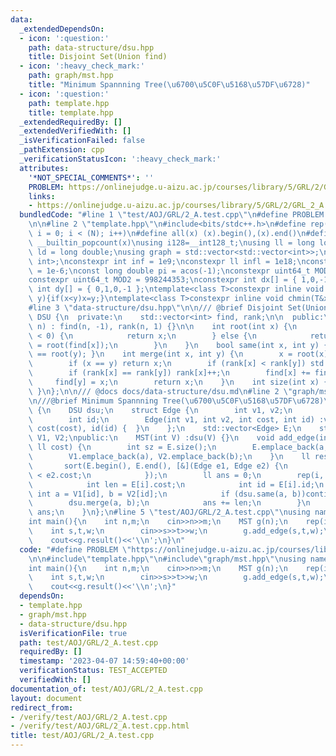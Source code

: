 ```yaml
---
data:
  _extendedDependsOn:
  - icon: ':question:'
    path: data-structure/dsu.hpp
    title: Disjoint Set(Union find)
  - icon: ':heavy_check_mark:'
    path: graph/mst.hpp
    title: "Minimum Spannning Tree(\u6700\u5C0F\u5168\u57DF\u6728)"
  - icon: ':question:'
    path: template.hpp
    title: template.hpp
  _extendedRequiredBy: []
  _extendedVerifiedWith: []
  _isVerificationFailed: false
  _pathExtension: cpp
  _verificationStatusIcon: ':heavy_check_mark:'
  attributes:
    '*NOT_SPECIAL_COMMENTS*': ''
    PROBLEM: https://onlinejudge.u-aizu.ac.jp/courses/library/5/GRL/2/GRL_2_A
    links:
    - https://onlinejudge.u-aizu.ac.jp/courses/library/5/GRL/2/GRL_2_A
  bundledCode: "#line 1 \"test/AOJ/GRL/2_A.test.cpp\"\n#define PROBLEM \"https://onlinejudge.u-aizu.ac.jp/courses/library/5/GRL/2/GRL_2_A\"\
    \n\n#line 2 \"template.hpp\"\n#include<bits/stdc++.h>\n#define rep(i, N) for (int\
    \ i = 0; i < (N); i++)\n#define all(x) (x).begin(),(x).end()\n#define popcount(x)\
    \ __builtin_popcount(x)\nusing i128=__int128_t;\nusing ll = long long;\nusing\
    \ ld = long double;\nusing graph = std::vector<std::vector<int>>;\nusing P = std::pair<int,\
    \ int>;\nconstexpr int inf = 1e9;\nconstexpr ll infl = 1e18;\nconstexpr ld eps\
    \ = 1e-6;\nconst long double pi = acos(-1);\nconstexpr uint64_t MOD = 1e9 + 7;\n\
    constexpr uint64_t MOD2 = 998244353;\nconstexpr int dx[] = { 1,0,-1,0 };\nconstexpr\
    \ int dy[] = { 0,1,0,-1 };\ntemplate<class T>constexpr inline void chmax(T&x,T\
    \ y){if(x<y)x=y;}\ntemplate<class T>constexpr inline void chmin(T&x,T y){if(x>y)x=y;}\n\
    #line 3 \"data-structure/dsu.hpp\"\n\n/// @brief Disjoint Set(Union find)\nclass\
    \ DSU {\n  private:\n    std::vector<int> find, rank;\n\n  public:\n    DSU(int\
    \ n) : find(n, -1), rank(n, 1) {}\n\n    int root(int x) {\n        if (find[x]\
    \ < 0) {\n            return x;\n        } else {\n            return find[x]\
    \ = root(find[x]);\n        }\n    }\n    bool same(int x, int y) { return root(x)\
    \ == root(y); }\n    int merge(int x, int y) {\n        x = root(x), y = root(y);\n\
    \        if (x == y) return x;\n        if (rank[x] < rank[y]) std::swap(x, y);\n\
    \        if (rank[x] == rank[y]) rank[x]++;\n        find[x] += find[y];\n   \
    \     find[y] = x;\n        return x;\n    }\n    int size(int x) { return -find[root(x)];\
    \ }\n};\n\n/// @docs docs/data-structure/dsu.md\n#line 2 \"graph/mst.hpp\"\n\n\
    \n///@brief Minimum Spannning Tree(\u6700\u5C0F\u5168\u57DF\u6728)\nclass MST\
    \ {\n    DSU dsu;\n    struct Edge {\n        int v1, v2;\n        int cost;\n\
    \        int id;\n        Edge(int v1, int v2, int cost, int id) :v1(v1), v2(v2),\
    \ cost(cost), id(id) {  }\n    };\n    std::vector<Edge> E;\n    std::vector<int>\
    \ V1, V2;\npublic:\n    MST(int V) :dsu(V) {}\n    void add_edge(int a, int b,\
    \ ll cost) {\n        int sz = E.size();\n        E.emplace_back(a, b, cost, sz);\n\
    \        V1.emplace_back(a), V2.emplace_back(b);\n    }\n    ll result() {\n \
    \       sort(E.begin(), E.end(), [&](Edge e1, Edge e2) {\n            return e1.cost\
    \ < e2.cost;\n            });\n        ll ans = 0;\n        rep(i, E.size()) {\n\
    \            int len = E[i].cost;\n            int id = E[i].id;\n           \
    \ int a = V1[id], b = V2[id];\n            if (dsu.same(a, b))continue;\n    \
    \        dsu.merge(a, b);\n            ans += len;\n        }\n        return\
    \ ans;\n    }\n};\n#line 5 \"test/AOJ/GRL/2_A.test.cpp\"\nusing namespace std;\n\
    int main(){\n    int n,m;\n    cin>>n>>m;\n    MST g(n);\n    rep(i,m){\n    \
    \    int s,t,w;\n        cin>>s>>t>>w;\n        g.add_edge(s,t,w);\n    }\n\n\
    \    cout<<g.result()<<'\\n';\n}\n"
  code: "#define PROBLEM \"https://onlinejudge.u-aizu.ac.jp/courses/library/5/GRL/2/GRL_2_A\"\
    \n\n#include\"template.hpp\"\n#include\"graph/mst.hpp\"\nusing namespace std;\n\
    int main(){\n    int n,m;\n    cin>>n>>m;\n    MST g(n);\n    rep(i,m){\n    \
    \    int s,t,w;\n        cin>>s>>t>>w;\n        g.add_edge(s,t,w);\n    }\n\n\
    \    cout<<g.result()<<'\\n';\n}"
  dependsOn:
  - template.hpp
  - graph/mst.hpp
  - data-structure/dsu.hpp
  isVerificationFile: true
  path: test/AOJ/GRL/2_A.test.cpp
  requiredBy: []
  timestamp: '2023-04-07 14:59:40+00:00'
  verificationStatus: TEST_ACCEPTED
  verifiedWith: []
documentation_of: test/AOJ/GRL/2_A.test.cpp
layout: document
redirect_from:
- /verify/test/AOJ/GRL/2_A.test.cpp
- /verify/test/AOJ/GRL/2_A.test.cpp.html
title: test/AOJ/GRL/2_A.test.cpp
---
```

